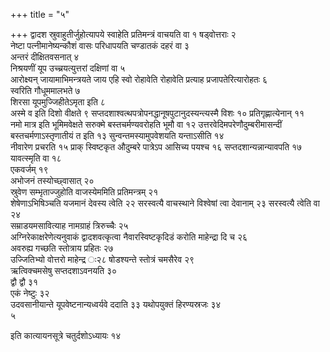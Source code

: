 +++
title = "५"

+++
द्वादश स्रुवाहुतीर्जुहोत्यापये स्वाहेति प्रतिमन्त्रं वाचयति वा १
षड्वोत्तराः २  
नेष्टा पत्नीमानेष्यन्कौशं वासः परिधापयति
चण्डातकं दहरं वा ३  
अन्तरं दीक्षितवसनात् ४  
निश्रयणीं यूप
उच्च्रयत्युत्तरां दक्षिणां वा ५  
आरोक्ष्यन्
जायामाभिमन्त्रयते जाय एहि स्वो रोहावेति रोहावेति प्रत्याह
प्रजापतेरित्यारोहतः ६  
स्वरिति गौधूममालभते ७  
शिरसा
यूपमुज्जिहीतेऽमृता इति ८  
अस्मे व इति दिशो वीक्षते ९
सप्तदशाश्वत्थपत्रोपनद्धानूषपुटानुदस्यन्त्यस्मै विशः १०
प्रतिगृह्णात्येनान् ११  
नमो मात्र इति
भूमिमवेक्षते सरुक्मे बस्तचर्मण्यवरोहति भूमौ वा १२
उत्तरवेदिमपरेणौदुम्बरीमासन्दीं बस्तचर्मणाऽस्तृणातीयं त इति १३
सुन्वन्तमस्यामुपवेशयति यन्ताऽसीति १४  
नीवारेण प्रचरति १५
प्राक् स्विष्टकृत औदुम्बरे पात्रेऽप आसिच्य पयश्च १६
सप्तदशान्यन्नान्यावपति १७  
यावत्स्मृति वा १८  
एकवर्जम्
१९  
अभोजनं तस्योच्छ्वासात् २०  
स्रुवेण सम्भृताज्जुहोति वाजस्येममिति
प्रतिमन्त्रम् २१  
शेषेणाऽभिषिञ्चति यजमानं देवस्य त्वेति २२
सरस्वत्यै वाचस्थाने विश्वेषां त्वा देवानाम् २३
सरस्वत्यै त्वेति वा २४  
सम्राडयमसावित्याह नामग्राहं
त्रिरुच्चैः २५  
अग्निरेकाक्षरेणेत्यनुवाकं द्वादशवत्कृत्वा
नैवारस्विष्टकृदिडं करोति माहेन्द्रा दि च २६  
अवरुह्य गच्छति
स्तोत्राय प्रहितः २७  
उज्जितिभ्यो वोत्तरो माहेन्द्र ः२८
षोडश्यन्ते स्तोत्रं चमसैरेव २९  
ऋत्विक्चमसेषु सप्तदशाऽवनयति ३०  
द्वौ
द्वौ ३१  
एकं नेष्टुः ३२  
उदवसानीयान्ते यूपवेष्टनान्यध्वर्यवे ददाति ३३
यथोपयुक्तं हिरण्यस्रजः ३४  
५

इति कात्यायनसूत्रे चतुर्दशोऽध्यायः १४

 